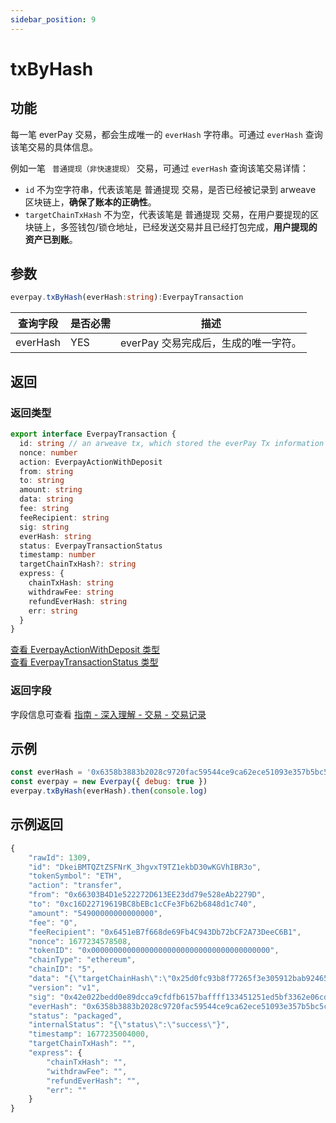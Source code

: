 ```yaml
---
sidebar_position: 9
---
```


# txByHash

## 功能
每一笔 everPay 交易，都会生成唯一的 `everHash` 字符串。可通过 `everHash` 查询该笔交易的具体信息。

例如一笔  ` 普通提现（非快速提现）` 交易，可通过 `everHash` 查询该笔交易详情：
* `id` 不为空字符串，代表该笔是 普通提现 交易，是否已经被记录到 arweave 区块链上，**确保了账本的正确性**。
* `targetChainTxHash` 不为空，代表该笔是 普通提现 交易，在用户要提现的区块链上，多签钱包/锁仓地址，已经发送交易并且已经打包完成，**用户提现的资产已到账**。

## 参数
```ts
everpay.txByHash(everHash:string):EverpayTransaction
```

|查询字段|是否必需|描述|
|---|---|---|
|everHash|YES|everPay 交易完成后，生成的唯一字符。|

## 返回
### 返回类型

```ts
export interface EverpayTransaction {
  id: string // an arweave tx, which stored the everPay Tx information on the arweave blockchain
  nonce: number
  action: EverpayActionWithDeposit
  from: string
  to: string
  amount: string
  data: string
  fee: string
  feeRecipient: string
  sig: string
  everHash: string
  status: EverpayTransactionStatus
  timestamp: number
  targetChainTxHash?: string
  express: {
    chainTxHash: string
    withdrawFee: string
    refundEverHash: string
    err: string
  }
}
```
[查看 EverpayActionWithDeposit 类型](../types.md#everpayactionwithdeposit)  
[查看 EverpayTransactionStatus 类型](../types.md#everpaytransactionstatus)

### 返回字段
字段信息可查看 [指南 - 深入理解 - 交易 - 交易记录](../../../basic/dive/transaction.md#交易记录)
## 示例

```js
const everHash = '0x6358b3883b2028c9720fac59544ce9ca62ece51093e357b5bc5c71a7c59a13f5'
const everpay = new Everpay({ debug: true })
everpay.txByHash(everHash).then(console.log)
```

## 示例返回
```js
{
    "rawId": 1309,
    "id": "DkeiBMTQZtZSFNrK_3hgvxT9TZ1ekbD30wKGVhIBR3o",
    "tokenSymbol": "ETH",
    "action": "transfer",
    "from": "0x66303B4D1e522272D613EE23dd79e528eAb2279D",
    "to": "0xc16D22719619BC8bEBc1cCFe3Fb62b6848d1c740",
    "amount": "54900000000000000",
    "fee": "0",
    "feeRecipient": "0x6451eB7f668de69Fb4C943Db72bCF2A73DeeC6B1",
    "nonce": 1677234578508,
    "tokenID": "0x0000000000000000000000000000000000000000",
    "chainType": "ethereum",
    "chainID": "5",
    "data": "{\"targetChainHash\":\"0x25d0fc93b8f77265f3e305912bab924653c2c787cda34f3d65400db410ceb430\"}",
    "version": "v1",
    "sig": "0x42e022bedd0e89dcca9cfdfb6157baffff133451251ed5bf3362e06cd9f00e105cc326e3c7ad6ca12928b811a16e315672f8dba3c32ac68536bf8cf6c8348c601b",
    "everHash": "0x6358b3883b2028c9720fac59544ce9ca62ece51093e357b5bc5c71a7c59a13f5",
    "status": "packaged",
    "internalStatus": "{\"status\":\"success\"}",
    "timestamp": 1677235004000,
    "targetChainTxHash": "",
    "express": {
        "chainTxHash": "",
        "withdrawFee": "",
        "refundEverHash": "",
        "err": ""
    }
}
```